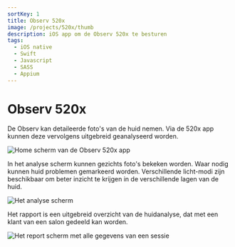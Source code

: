 ```yaml
---
sortKey: 1
title: Observ 520x
image: /projects/520x/thumb
description: iOS app om de Observ 520x te besturen
tags:
  - iOS native
  - Swift
  - Javascript
  - SASS
  - Appium
---
```


# Observ 520x

<p id="main_content">
    De Observ kan detaileerde foto's van de huid nemen. Via de 520x app kunnen deze vervolgens uitgebreid geanalyseerd worden.
</p>

![Home scherm van de Observ 520x app](/projects/520x/home.jpg)

<p>
In het analyse scherm kunnen gezichts foto's bekeken worden. Waar nodig kunnen huid problemen gemarkeerd worden. Verschillende licht-modi zijn beschikbaar om beter inzicht te krijgen in de verschillende lagen van de huid.
</p>

![Het analyse scherm](/projects/520x/analysis.jpg)

<p>
 Het rapport is een uitgebreid overzicht van de huidanalyse, dat met een klant van een salon gedeeld kan worden.
</p>

![Het report scherm met alle gegevens van een sessie](/projects/520x/report.jpg)
